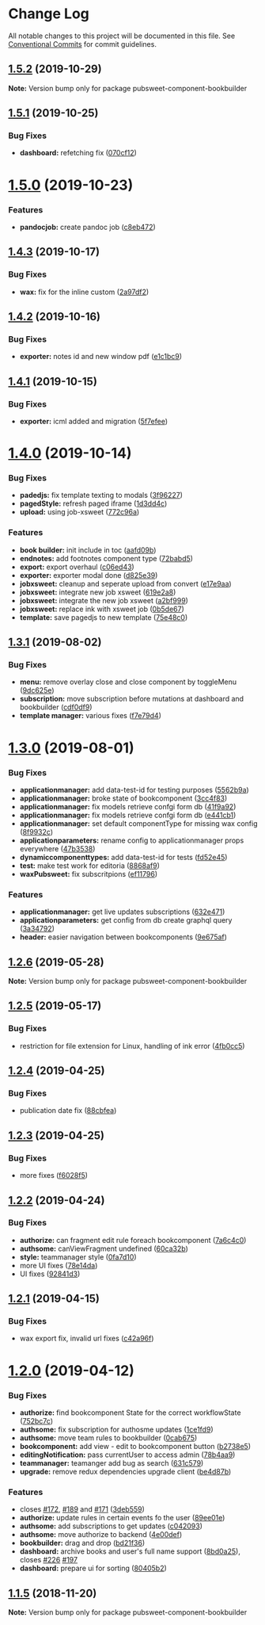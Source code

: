 # Change Log

All notable changes to this project will be documented in this file.
See [Conventional Commits](https://conventionalcommits.org) for commit guidelines.

<a name="1.5.2"></a>
## [1.5.2](https://gitlab.coko.foundation/editoria/editoria/compare/pubsweet-component-bookbuilder@1.5.1...pubsweet-component-bookbuilder@1.5.2) (2019-10-29)




**Note:** Version bump only for package pubsweet-component-bookbuilder

<a name="1.5.1"></a>
## [1.5.1](https://gitlab.coko.foundation/editoria/editoria/compare/pubsweet-component-bookbuilder@1.5.0...pubsweet-component-bookbuilder@1.5.1) (2019-10-25)


### Bug Fixes

* **dashboard:** refetching fix ([070cf12](https://gitlab.coko.foundation/editoria/editoria/commit/070cf12))




<a name="1.5.0"></a>
# [1.5.0](https://gitlab.coko.foundation/editoria/editoria/compare/pubsweet-component-bookbuilder@1.4.3...pubsweet-component-bookbuilder@1.5.0) (2019-10-23)


### Features

* **pandocjob:** create pandoc job ([c8eb472](https://gitlab.coko.foundation/editoria/editoria/commit/c8eb472))




<a name="1.4.3"></a>
## [1.4.3](https://gitlab.coko.foundation/editoria/editoria/compare/pubsweet-component-bookbuilder@1.4.2...pubsweet-component-bookbuilder@1.4.3) (2019-10-17)


### Bug Fixes

* **wax:** fix for the inline custom ([2a97df2](https://gitlab.coko.foundation/editoria/editoria/commit/2a97df2))




<a name="1.4.2"></a>
## [1.4.2](https://gitlab.coko.foundation/editoria/editoria/compare/pubsweet-component-bookbuilder@1.4.1...pubsweet-component-bookbuilder@1.4.2) (2019-10-16)


### Bug Fixes

* **exporter:** notes id and new window pdf ([e1c1bc9](https://gitlab.coko.foundation/editoria/editoria/commit/e1c1bc9))




<a name="1.4.1"></a>
## [1.4.1](https://gitlab.coko.foundation/editoria/editoria/compare/pubsweet-component-bookbuilder@1.4.0...pubsweet-component-bookbuilder@1.4.1) (2019-10-15)


### Bug Fixes

* **exporter:** icml added and migration ([5f7efee](https://gitlab.coko.foundation/editoria/editoria/commit/5f7efee))




<a name="1.4.0"></a>
# [1.4.0](https://gitlab.coko.foundation/editoria/editoria/compare/pubsweet-component-bookbuilder@1.3.1...pubsweet-component-bookbuilder@1.4.0) (2019-10-14)


### Bug Fixes

* **padedjs:** fix template texting to modals ([3f96227](https://gitlab.coko.foundation/editoria/editoria/commit/3f96227))
* **pagedStyle:** refresh paged iframe ([1d3dd4c](https://gitlab.coko.foundation/editoria/editoria/commit/1d3dd4c))
* **upload:** using job-xsweet ([772c96a](https://gitlab.coko.foundation/editoria/editoria/commit/772c96a))


### Features

* **book builder:** init include in toc ([aafd09b](https://gitlab.coko.foundation/editoria/editoria/commit/aafd09b))
* **endnotes:** add footnotes component type ([72babd5](https://gitlab.coko.foundation/editoria/editoria/commit/72babd5))
* **export:** export overhaul ([c06ed43](https://gitlab.coko.foundation/editoria/editoria/commit/c06ed43))
* **exporter:** exporter modal done ([d825e39](https://gitlab.coko.foundation/editoria/editoria/commit/d825e39))
* **jobxsweet:** cleanup and seperate upload from convert ([e17e9aa](https://gitlab.coko.foundation/editoria/editoria/commit/e17e9aa))
* **jobxsweet:** integrate new job xsweet ([619e2a8](https://gitlab.coko.foundation/editoria/editoria/commit/619e2a8))
* **jobxsweet:** integrate the new job xsweet ([a2bf999](https://gitlab.coko.foundation/editoria/editoria/commit/a2bf999))
* **jobxsweet:** replace ink with xsweet job ([0b5de67](https://gitlab.coko.foundation/editoria/editoria/commit/0b5de67))
* **template:** save pagedjs to new template ([75e48c0](https://gitlab.coko.foundation/editoria/editoria/commit/75e48c0))




<a name="1.3.1"></a>
## [1.3.1](https://gitlab.coko.foundation/editoria/editoria/compare/pubsweet-component-bookbuilder@1.3.0...pubsweet-component-bookbuilder@1.3.1) (2019-08-02)


### Bug Fixes

* **menu:** remove overlay close and close component by toggleMenu ([9dc625e](https://gitlab.coko.foundation/editoria/editoria/commit/9dc625e))
* **subscription:** move subscription before mutations at dashboard and bookbuilder ([cdf0df9](https://gitlab.coko.foundation/editoria/editoria/commit/cdf0df9))
* **template manager:** various fixes ([f7e79d4](https://gitlab.coko.foundation/editoria/editoria/commit/f7e79d4))




<a name="1.3.0"></a>
# [1.3.0](https://gitlab.coko.foundation/editoria/editoria/compare/pubsweet-component-bookbuilder@1.2.6...pubsweet-component-bookbuilder@1.3.0) (2019-08-01)


### Bug Fixes

* **applicationmanager:** add data-test-id for testing purposes ([5562b9a](https://gitlab.coko.foundation/editoria/editoria/commit/5562b9a))
* **applicationmanager:** broke state of bookcomponent ([3cc4f83](https://gitlab.coko.foundation/editoria/editoria/commit/3cc4f83))
* **applicationmanager:** fix models retrieve confgi form db ([41f9a92](https://gitlab.coko.foundation/editoria/editoria/commit/41f9a92))
* **applicationmanager:** fix models retrieve confgi form db ([e441cb1](https://gitlab.coko.foundation/editoria/editoria/commit/e441cb1))
* **applicationmanager:** set default componentType for missing wax config ([8f9932c](https://gitlab.coko.foundation/editoria/editoria/commit/8f9932c))
* **applicationparameters:** rename config to applicationmanager props everywhere ([47b3538](https://gitlab.coko.foundation/editoria/editoria/commit/47b3538))
* **dynamiccomponenttypes:** add data-test-id for tests ([fd52e45](https://gitlab.coko.foundation/editoria/editoria/commit/fd52e45))
* **test:** make test work for editoria ([8868af9](https://gitlab.coko.foundation/editoria/editoria/commit/8868af9))
* **waxPubsweet:** fix subscritpions ([ef11796](https://gitlab.coko.foundation/editoria/editoria/commit/ef11796))


### Features

* **applicationmanager:** get live updates subscriptions ([632e471](https://gitlab.coko.foundation/editoria/editoria/commit/632e471))
* **applicationparameters:** get config from db create graphql query ([3a34792](https://gitlab.coko.foundation/editoria/editoria/commit/3a34792))
* **header:** easier navigation between bookcomponents ([9e675af](https://gitlab.coko.foundation/editoria/editoria/commit/9e675af))




<a name="1.2.6"></a>
## [1.2.6](https://gitlab.coko.foundation/editoria/editoria/compare/pubsweet-component-bookbuilder@1.2.5...pubsweet-component-bookbuilder@1.2.6) (2019-05-28)




**Note:** Version bump only for package pubsweet-component-bookbuilder

<a name="1.2.5"></a>
## [1.2.5](https://gitlab.coko.foundation/editoria/editoria/compare/pubsweet-component-bookbuilder@1.2.4...pubsweet-component-bookbuilder@1.2.5) (2019-05-17)


### Bug Fixes

* restriction for file extension for Linux, handling of ink error ([4fb0cc5](https://gitlab.coko.foundation/editoria/editoria/commit/4fb0cc5))




<a name="1.2.4"></a>
## [1.2.4](https://gitlab.coko.foundation/editoria/editoria/compare/pubsweet-component-bookbuilder@1.2.3...pubsweet-component-bookbuilder@1.2.4) (2019-04-25)


### Bug Fixes

* publication date fix ([88cbfea](https://gitlab.coko.foundation/editoria/editoria/commit/88cbfea))




<a name="1.2.3"></a>
## [1.2.3](https://gitlab.coko.foundation/editoria/editoria/compare/pubsweet-component-bookbuilder@1.2.2...pubsweet-component-bookbuilder@1.2.3) (2019-04-25)


### Bug Fixes

* more fixes ([f6028f5](https://gitlab.coko.foundation/editoria/editoria/commit/f6028f5))




<a name="1.2.2"></a>
## [1.2.2](https://gitlab.coko.foundation/editoria/editoria/compare/pubsweet-component-bookbuilder@1.2.1...pubsweet-component-bookbuilder@1.2.2) (2019-04-24)


### Bug Fixes

* **authorize:**  can fragment edit rule  foreach bookcomponent ([7a6c4c0](https://gitlab.coko.foundation/editoria/editoria/commit/7a6c4c0))
* **authsome:** canViewFragment undefined ([60ca32b](https://gitlab.coko.foundation/editoria/editoria/commit/60ca32b))
* **style:** teammanager  style ([0fa7d10](https://gitlab.coko.foundation/editoria/editoria/commit/0fa7d10))
* more UI fixes ([78e14da](https://gitlab.coko.foundation/editoria/editoria/commit/78e14da))
* UI fixes ([92841d3](https://gitlab.coko.foundation/editoria/editoria/commit/92841d3))




<a name="1.2.1"></a>
## [1.2.1](https://gitlab.coko.foundation/editoria/editoria/compare/pubsweet-component-bookbuilder@1.2.0...pubsweet-component-bookbuilder@1.2.1) (2019-04-15)


### Bug Fixes

* wax export fix, invalid url fixes ([c42a96f](https://gitlab.coko.foundation/editoria/editoria/commit/c42a96f))




<a name="1.2.0"></a>
# [1.2.0](https://gitlab.coko.foundation/editoria/editoria/compare/pubsweet-component-bookbuilder@1.1.5...pubsweet-component-bookbuilder@1.2.0) (2019-04-12)


### Bug Fixes

* **authorize:** find bookcomponent State for the correct workflowState ([752bc7c](https://gitlab.coko.foundation/editoria/editoria/commit/752bc7c))
* **authsome:** fix subscription for authosme updates ([1ce1fd9](https://gitlab.coko.foundation/editoria/editoria/commit/1ce1fd9))
* **authsome:** move team rules to bookbuilder ([0cab675](https://gitlab.coko.foundation/editoria/editoria/commit/0cab675))
* **bookcomponent:** add view - edit to bookcomponent button ([b2738e5](https://gitlab.coko.foundation/editoria/editoria/commit/b2738e5))
* **editingNotification:** pass currentUser to access admin ([78b4aa9](https://gitlab.coko.foundation/editoria/editoria/commit/78b4aa9))
* **teammanager:** teamanger add bug as search ([631c579](https://gitlab.coko.foundation/editoria/editoria/commit/631c579))
* **upgrade:** remove redux dependencies upgrade client ([be4d87b](https://gitlab.coko.foundation/editoria/editoria/commit/be4d87b))


### Features

* closes [#172](https://gitlab.coko.foundation/editoria/editoria/issues/172), [#189](https://gitlab.coko.foundation/editoria/editoria/issues/189) and [#171](https://gitlab.coko.foundation/editoria/editoria/issues/171) ([3deb559](https://gitlab.coko.foundation/editoria/editoria/commit/3deb559))
* **authorize:** update rules in certain events fo the user ([89ee01e](https://gitlab.coko.foundation/editoria/editoria/commit/89ee01e))
* **authsome:** add subscriptions to get updates ([c042093](https://gitlab.coko.foundation/editoria/editoria/commit/c042093))
* **authsome:** move authorize to backend ([4e00def](https://gitlab.coko.foundation/editoria/editoria/commit/4e00def))
* **bookbuilder:** drag and drop ([bd21f36](https://gitlab.coko.foundation/editoria/editoria/commit/bd21f36))
* **dashboard:** archive books and user's full name support ([8bd0a25](https://gitlab.coko.foundation/editoria/editoria/commit/8bd0a25)), closes [#226](https://gitlab.coko.foundation/editoria/editoria/issues/226) [#197](https://gitlab.coko.foundation/editoria/editoria/issues/197)
* **dashboard:** prepare ui for sorting ([80405b2](https://gitlab.coko.foundation/editoria/editoria/commit/80405b2))




<a name="1.1.5"></a>
## [1.1.5](https://gitlab.coko.foundation/editoria/editoria/compare/pubsweet-component-bookbuilder@1.1.4...pubsweet-component-bookbuilder@1.1.5) (2018-11-20)




**Note:** Version bump only for package pubsweet-component-bookbuilder
